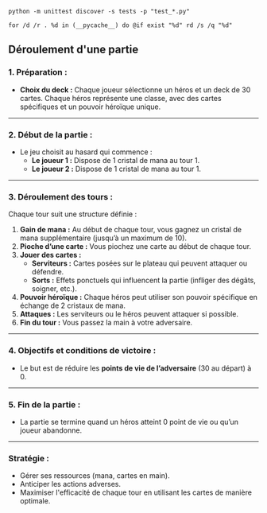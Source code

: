 `python -m unittest discover -s tests -p "test_*.py"`

`for /d /r . %d in (__pycache__) do @if exist "%d" rd /s /q "%d"`

## Déroulement d'une partie

### **1. Préparation :**

- **Choix du deck :** Chaque joueur sélectionne un héros et un deck de 30 cartes. Chaque héros représente une classe, avec des cartes spécifiques et un pouvoir héroïque unique.

---

### **2. Début de la partie :**

- Le jeu choisit au hasard qui commence :
  - **Le joueur 1 :** Dispose de 1 cristal de mana au tour 1.
  - **Le joueur 2 :** Dispose de 1 cristal de mana au tour 1.

---

### **3. Déroulement des tours :**

Chaque tour suit une structure définie :

1. **Gain de mana :** Au début de chaque tour, vous gagnez un cristal de mana supplémentaire (jusqu’à un maximum de 10).
2. **Pioche d’une carte :** Vous piochez une carte au début de chaque tour.
3. **Jouer des cartes :**
   - **Serviteurs :** Cartes posées sur le plateau qui peuvent attaquer ou défendre.
   - **Sorts :** Effets ponctuels qui influencent la partie (infliger des dégâts, soigner, etc.).
4. **Pouvoir héroïque :** Chaque héros peut utiliser son pouvoir spécifique en échange de 2 cristaux de mana.
5. **Attaques :** Les serviteurs ou le héros peuvent attaquer si possible.
6. **Fin du tour :** Vous passez la main à votre adversaire.

---

### **4. Objectifs et conditions de victoire :**

- Le but est de réduire les **points de vie de l’adversaire** (30 au départ) à 0.

---

### **5. Fin de la partie :**

- La partie se termine quand un héros atteint 0 point de vie ou qu’un joueur abandonne.

---

### **Stratégie :**

- Gérer ses ressources (mana, cartes en main).
- Anticiper les actions adverses.
- Maximiser l'efficacité de chaque tour en utilisant les cartes de manière optimale.
